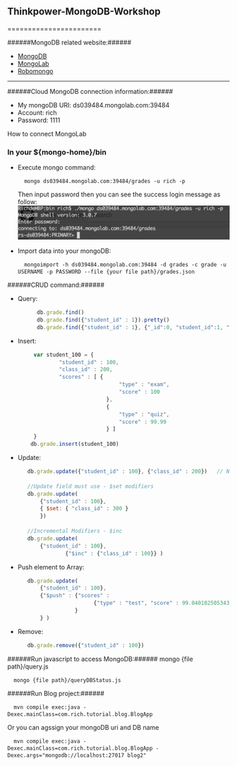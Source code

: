 ## Thinkpower-MongoDB-Workshop
=======================

######MongoDB related website:######
* [MongoDB](http://www.mongodb.org/)
* [MongoLab](https://mongolab.com/)
* [Robomongo](http://robomongo.org/) 

---------------

######Cloud MongoDB connection information:######
- My mongoDB URI: ds039484.mongolab.com:39484
- Account: rich
- Password: 1111

How to connect MongoLab
### In your ${mongo-home}/bin
* Execute mongo command:

        mongo ds039484.mongolab.com:39484/grades -u rich -p
  Then input password then you can see the success login message as follow:
  [![Screenshot](login-success.png)](login-success.png)

* Import data into your mongoDB:

        mongoimport -h ds039484.mongolab.com:39484 -d grades -c grade -u USERNAME -p PASSWORD --file {your file path}/grades.json
        
######CRUD command:######
* Query:

  ```javascript
        db.grade.find()
        db.grade.find({"student_id" : 1}).pretty()
        db.grade.find({"student_id" : 1}, {"_id":0, "student_id":1, "class_id":1}).pretty()
  ```
* Insert:

  ```javascript
       var student_100 = {
	           "student_id" : 100,
	           "class_id" : 200,
	           "scores" : [ {
			                      "type" : "exam",
			                      "score" : 100
		                      },
		                      {
			                      "type" : "quiz",
			                      "score" : 99.99
		                      } ]
       }
      db.grade.insert(student_100)
  ```      
* Update:

  ```javascript
     db.grade.update({"student_id" : 100}, {"class_id" : 200})   // Note - Document Replacement

     //Update field must use - $set modifiers
     db.grade.update(
         {"student_id" : 100},
         { $set: { "class_id" : 300 }
         })

     //Incremental Modifiers - $inc
     db.grade.update( 
         {"student_id" : 100},
				 {"$inc" : {"class_id" : 100}} )
  ``` 
  
* Push element to Array:

  ```javascript
     db.grade.update(
         {"student_id" : 100},
         {"$push" : {"scores" :
                          {"type" : "test", "score" : 99.0401025053437}
                    }
         } )
  ```
  
* Remove:

  ```javascript
     db.grade.remove({"student_id" : 100})
  ```
  
######Run javascript to access MongoDB:######
      mongo {file path}/query.js
        
      mongo {file path}/queryDBStatus.js

######Run Blog project:######

      mvn compile exec:java -Dexec.mainClass=com.rich.tutorial.blog.BlogApp
        
  Or you can agssign your mongoDB uri and DB name
  
      mvn compile exec:java -Dexec.mainClass=com.rich.tutorial.blog.BlogApp -Dexec.args="mongodb://localhost:27017 blog2"

